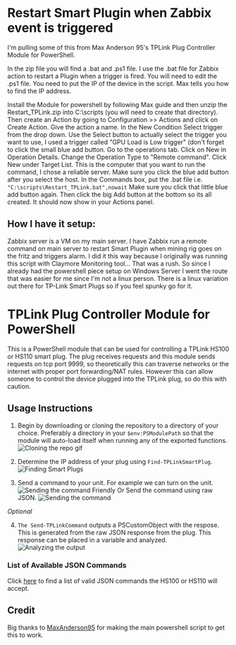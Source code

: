 # Restart Smart Plugin when Zabbix event is triggered 

I'm pulling some of this from Max Anderson 95's TPLink Plug Controller Module for PowerShell. 

In the zip file you will find a .bat and .ps1 file. I use the .bat file for Zabbix action to restart a Plugin when a trigger is fired. You will need to edit the .ps1 file. You need to put the IP of the device in the script. Max tells you how to find the IP address. 

Install the Module for powershell by following Max guide and then unzip the Restart_TPLink.zip into C:\scripts (you will need to create that directory).  Then create an Action by going to Configuration >> Actions and click on Create Action. Give the action a name. In the New Condition Select trigger from the drop down. Use the Select button to actually select the trigger you want to use, I used a trigger called "GPU Load is Low trigger" (don't forget to click the small blue add button. Go to the operations tab. Click on New in Operation Details. Change the Operation Type to "Remote command". Click New under Target List. This is the computer that you want to run the command, I chose a reliable server. Make sure you click the blue add button after you select the host. In the Commands box, put the .bat file i.e. <code>"C:\scripts\Restart_TPLink.bat",nowait</code> Make sure you click that little blue add button again. Then click the big Add button at the bottom so its all created. It should now show in your Actions panel. 

## How I have it setup:
Zabbix server is a VM on my main server. I have Zabbix run a remote command on main server to restart Smart Plugin when mining rig goes on the fritz and triggers alarm. I did it this way because I originally was running this script with Claymore Monitoring tool... That was a rush. So since I already had the powershell piece setup on Windows Server I went the route that was easier for me since I'm not a linux person. There is a linux variation out there for TP-Link Smart Plugs so if you feel spunky go for it.



# TPLink Plug Controller Module for PowerShell
This is a PowerShell module that can be used for controlling a TPLink HS100 or HS110 smart plug. The plug receives requests and this module sends requests on tcp port 9999, so theoretically this can traverse networks or the internet with proper port forwarding/NAT rules. However this can allow someone to control the device plugged into the TPLink plug, so do this with caution.

## Usage Instructions
1. Begin by downloading or cloning the repository to a directory of your choice. Preferably a directory in your `$env:PSModulePath` so that the module will auto-load itself when running any of the exported functions.
![Cloning the repo gif](https://i.imgur.com/4jYVufF.gif)

2. Determine the IP address of your plug using `Find-TPLinkSmartPlug`.
![Finding Smart Plugs](https://i.imgur.com/Ky4i5bU.gif)

3. Send a command to your unit. For example we can turn on the unit.
![Sending the command Friendly](https://i.imgur.com/AsSGV5L.gif)
Or Send the command using raw JSON.
![Sending the command](https://i.imgur.com/QhuCZtW.gif)

*Optional*

4. `The Send-TPLinkCommand` outputs a PSCustomObject with the respose. This is generated from the raw JSON response from the plug. This response can be placed in a variable and analyzed.
![Analyzing the output](https://i.imgur.com/AiXksBt.gif)

### List of Available JSON Commands
Click [here](https://github.com/MaxAnderson95/TPLink-PlugController-PowerShell/blob/master/Sources/Resources/TPLink-Smarthome-commands.txt) to find a list of valid JSON commands the HS100 or HS110 will accept.

## Credit
Big thanks to [MaxAnderson95](https://github.com/MaxAnderson95/TPLink-PlugController-PowerShell) for making the main powershell script to get this to work.
